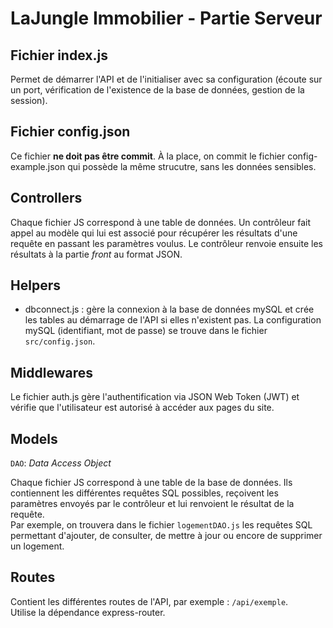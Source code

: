 # LaJungle Immobilier - Partie Serveur

## Fichier index.js

Permet de démarrer l'API et de l'initialiser avec sa configuration (écoute sur un port, vérification de l'existence de la base de données, gestion de la session).

## Fichier config.json

Ce fichier **ne doit pas être commit**. À la place, on commit le fichier config-example.json qui possède la même strucutre, sans les données sensibles.

## Controllers

Chaque fichier JS correspond à une table de données. Un contrôleur fait appel au modèle qui lui est associé pour récupérer les résultats d'une requête en passant les paramètres voulus. Le contrôleur renvoie ensuite les résultats à la partie *front* au format JSON.

## Helpers

- dbconnect.js : gère la connexion à la base de données mySQL et crée les tables au démarrage de l'API si elles n'existent pas. La configuration mySQL (identifiant, mot de passe) se trouve dans le fichier `src/config.json`.

## Middlewares

Le fichier auth.js gère l'authentification via JSON Web Token (JWT) et vérifie que l'utilisateur est autorisé à accéder aux pages du site.

## Models

`DAO`: *Data Access Object*  

Chaque fichier JS correspond à une table de la base de données. Ils contiennent les différentes requêtes SQL possibles, reçoivent les paramètres envoyés par le contrôleur et lui renvoient le résultat de la requête.  
Par exemple, on trouvera dans le fichier `logementDAO.js` les requêtes SQL permettant d'ajouter, de consulter, de mettre à jour ou encore de supprimer un logement.

## Routes

Contient les différentes routes de l'API, par exemple : `/api/exemple`.  
Utilise la dépendance express-router.